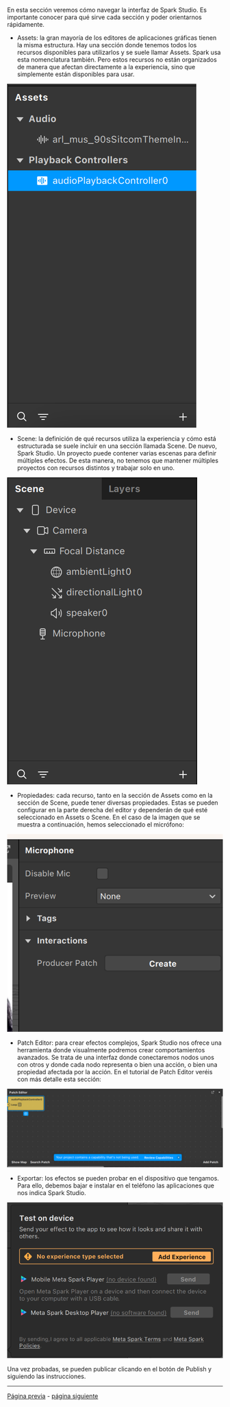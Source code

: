 En esta sección veremos cómo navegar la interfaz de Spark Studio. Es importante conocer para qué sirve cada sección y poder orientarnos rápidamente.

- Assets: la gran mayoría de los editores de aplicaciones gráficas tienen la misma estructura. Hay una sección donde tenemos todos los recursos disponibles para utilizarlos y se suele llamar Assets. Spark usa esta nomenclatura también. Pero estos recursos no están organizados de manera que afectan directamente a la experiencia, sino que simplemente están disponibles para usar.

![image](uploads/e1eef1c65109cb092258d97cc84c1e5a/image.png)

- Scene: la definición de qué recursos utiliza la experiencia y cómo está estructurada se suele incluir en una sección llamada Scene. De nuevo, Spark Studio. Un proyecto puede contener varias escenas para definir múltiples efectos. De esta manera, no tenemos que mantener múltiples proyectos con recursos distintos y trabajar solo en uno.

![image](uploads/740220162370a86cc6d4406823ab9454/image.png)

- Propiedades: cada recurso, tanto en la sección de Assets como en la sección de Scene, puede tener diversas propiedades. Estas se pueden configurar en la parte derecha del editor y dependerán de qué esté seleccionado en Assets o Scene. En el caso de la imagen que se muestra a continuación, hemos seleccionado el micrófono:
 
![image](uploads/fc04fb80f5761e59dcb4fe9703a47321/image.png) 

- Patch Editor: para crear efectos complejos, Spark Studio nos ofrece una herramienta donde visualmente podremos crear comportamientos avanzados. Se trata de una interfaz donde conectaremos nodos unos con otros y donde cada nodo representa o bien una acción, o bien una propiedad afectada por la acción. En el tutorial de Patch Editor veréis con más detalle esta sección:

![image](uploads/53d33c9b9ccf8db12720a708f0da91ac/image.png)

- Exportar: los efectos se pueden probar en el dispositivo que tengamos. Para ello, debemos bajar e instalar en el teléfono las aplicaciones que nos indica Spark Studio.

![image](uploads/e501242c05402c541acb040f1cb9d5c3/image.png)

Una vez probadas, se pueden publicar clicando en el botón de Publish y siguiendo las instrucciones.

---
[Página previa](README.md) - [página siguiente](Face-Tracking.md)
